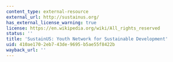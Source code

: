 ```yaml
---
content_type: external-resource
external_url: http://sustainus.org/
has_external_license_warning: true
license: https://en.wikipedia.org/wiki/All_rights_reserved
status: ''
title: 'SustainUS: Youth Network for Sustainable Development'
uid: 410ae170-2eb7-43de-9695-b5ae55f8422b
wayback_url: ''
---
```

